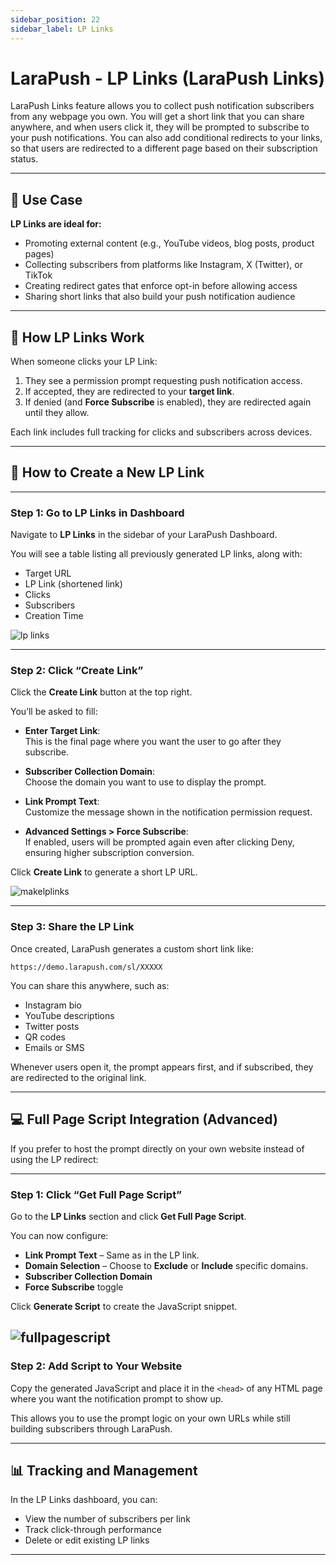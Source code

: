 ```yaml
---
sidebar_position: 22
sidebar_label: LP Links
---
```

# LaraPush - LP Links (LaraPush Links)

LaraPush Links feature allows you to collect push notification subscribers from any webpage you own. You will get a short link that you can share anywhere, and when users click it, they will be prompted to subscribe to your push notifications. You can also add conditional redirects to your links, so that users are redirected to a different page based on their subscription status.

---

## 🎯 Use Case

**LP Links are ideal for:**

- Promoting external content (e.g., YouTube videos, blog posts, product pages)
- Collecting subscribers from platforms like Instagram, X (Twitter), or TikTok
- Creating redirect gates that enforce opt-in before allowing access
- Sharing short links that also build your push notification audience

---

## 🚀 How LP Links Work

When someone clicks your LP Link:

1. They see a permission prompt requesting push notification access.
2. If accepted, they are redirected to your **target link**.
3. If denied (and **Force Subscribe** is enabled), they are redirected again until they allow.

Each link includes full tracking for clicks and subscribers across devices.

---

## 📌 How to Create a New LP Link

---

### Step 1: Go to LP Links in Dashboard

Navigate to **LP Links** in the sidebar of your LaraPush Dashboard.

You will see a table listing all previously generated LP links, along with:

- Target URL
- LP Link (shortened link)
- Clicks
- Subscribers
- Creation Time

![lp links](/img/lp-links.png)

---

### Step 2: Click “Create Link”

Click the **Create Link** button at the top right.

You’ll be asked to fill:

- **Enter Target Link**:  
  This is the final page where you want the user to go after they subscribe.

- **Subscriber Collection Domain**:  
  Choose the domain you want to use to display the prompt.

- **Link Prompt Text**:  
  Customize the message shown in the notification permission request.

- **Advanced Settings > Force Subscribe**:  
  If enabled, users will be prompted again even after clicking Deny, ensuring higher subscription conversion.

Click **Create Link** to generate a short LP URL.

![makelplinks](/img/make-lp-links.png)

---

### Step 3: Share the LP Link

Once created, LaraPush generates a custom short link like:

`https://demo.larapush.com/sl/XXXXX`

You can share this anywhere, such as:

- Instagram bio
- YouTube descriptions
- Twitter posts
- QR codes
- Emails or SMS

Whenever users open it, the prompt appears first, and if subscribed, they are redirected to the original link.


---

## 💻 Full Page Script Integration (Advanced)

If you prefer to host the prompt directly on your own website instead of using the LP redirect:

---

### Step 1: Click “Get Full Page Script”

Go to the **LP Links** section and click **Get Full Page Script**.

You can now configure:

- **Link Prompt Text** – Same as in the LP link.
- **Domain Selection** – Choose to **Exclude** or **Include** specific domains.
- **Subscriber Collection Domain**
- **Force Subscribe** toggle

Click **Generate Script** to create the JavaScript snippet.

![fullpagescript](/img/full-page-script.png)
---

### Step 2: Add Script to Your Website

Copy the generated JavaScript and place it in the `<head>` of any HTML page where you want the notification prompt to show up.

This allows you to use the prompt logic on your own URLs while still building subscribers through LaraPush.


---

## 📊 Tracking and Management

In the LP Links dashboard, you can:

- View the number of subscribers per link
- Track click-through performance
- Delete or edit existing LP links

---
